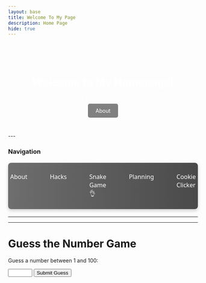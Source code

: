 ```yaml
---
layout: base
title: Welcome To My Page 
description: Home Page
hide: true
---
```


<div style="background-image: url('https://media.istockphoto.com/id/1342851017/vector/elegant-black-background-vector-illustration-with-vintage-distressed-grunge-texture-and-dark.jpg?s=612x612&w=0&k=20&c=THEu64UKfhNsnXuVWOHsQehRr7uuKWjbYrshHoTFsS0='); background-size: cover; color: white; text-align: center; padding: 50px;">
  <h1>Welcome to My Homepage!</h1>
  <p>Explore my work and projects.</p>
  <a href="https://darsh220.github.io/darsh_2025/about/" style="background-color: #808080; color: white; padding: 10px 20px; text-decoration: none; border-radius: 5px; transition: background-color 0.3s;">About</a>
</div>
---

### Navigation

<style>
  .submenu {
    display: flex;
    justify-content: center;
    background: linear-gradient(90deg, #6e6e6e, #4a4a4a);
    border-radius: 8px;
    padding: 12px;
    margin: 20px 0;
    box-shadow: 0px 4px 10px rgba(0, 0, 0, 0.2);
  }

  .submenu a {
    color: white;
    padding: 14px 20px;
    margin: 0 10px;
    text-decoration: none;
    font-family: 'Segoe UI', Tahoma, Geneva, Verdana, sans-serif;
    font-size: 16px;
    transition: background-color 0.3s, transform 0.3s;
    border-radius: 5px;
  }

  .submenu a:hover {
    background-color: rgba(255, 255, 255, 0.2);
    transform: scale(1.1);
  }
</style>

<div class="submenu">
  <a href="https://darsh220.github.io/darsh_2025/about/">About</a>
  <a href="https://darsh220.github.io/darsh_2025/2024/09/11/PlayingwithJupyterNotebooks_IPYNB_2_.html">Hacks</a>
  <a href="https://darsh220.github.io/darsh_2025/snake/">Snake Game👌</a>
  <a href="https://darsh220.github.io/darsh_2025/planning">Planning</a>
  <a href="https://darsh220.github.io/darsh_2025/cookieclicker">Cookie Clicker</a>
</div>



---





---



# Guess the Number Game

<p>Guess a number between 1 and 100:</p>

<input type="number" id="guessInput" min="1" max="100">
<button id="guessButton" class="button">Submit Guess</button>
<p id="feedback"></p>
<button id="restartButton" class="button" style="display:none;">Play Again</button>

<script>
document.addEventListener('DOMContentLoaded', function() {
    const guessInput = document.getElementById('guessInput');
    const guessButton = document.getElementById('guessButton');
    const feedback = document.getElementById('feedback');
    const restartButton = document.getElementById('restartButton');

    let secretNumber;
    let attempts = 0;

    function startNewGame() {
        secretNumber = Math.floor(Math.random() * 100) + 1;
        attempts = 0;
        feedback.textContent = '';
        guessInput.value = '';
        guessInput.disabled = false;
        guessButton.disabled = false;
        restartButton.style.display = 'none';
    }

    function checkGuess() {
        const userGuess = parseInt(guessInput.value, 10);
        if (isNaN(userGuess) || userGuess < 1 || userGuess > 100) {
            feedback.textContent = 'Please enter a number between 1 and 100.';
            return;
        }

        attempts++;

        if (userGuess === secretNumber) {
            feedback.textContent = `Congratulations! You guessed the number in ${attempts} attempts.`;
            guessInput.disabled = true;
            guessButton.disabled = true;
            restartButton.style.display = 'inline-block';
        } else if (userGuess < secretNumber) {
            feedback.textContent = 'Too low! Try again.';
        } else {
            feedback.textContent = 'Too high! Try again.';
        }
    }

    guessButton.addEventListener('click', checkGuess);
    restartButton.addEventListener('click', startNewGame);

    startNewGame(); // Initialize the game
});
</script>




